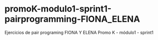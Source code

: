 # promoK-modulo1-sprint1-pairprogramming-FIONA_ELENA
Ejercicios de pair programing FIONA Y ELENA Promo K - módulo1 - sprint1
